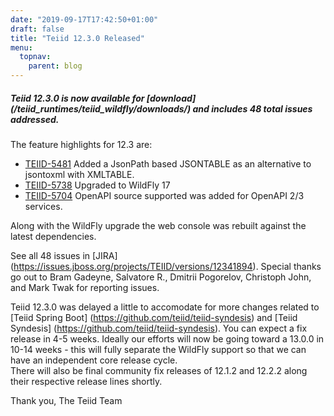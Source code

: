 ```yaml
---
date: "2019-09-17T17:42:50+01:00"
draft: false
title: "Teiid 12.3.0 Released"
menu:
  topnav:
    parent: blog
---
```


##### Teiid 12.3.0 is now available for [download] (/teiid_runtimes/teiid_wildfly/downloads/) and includes 48 total issues addressed.

<!--more-->

The feature highlights for 12.3 are:

<ul>
  <li><a href="https://issues.jboss.org/browse/TEIID-5481">TEIID-5481</a> Added a JsonPath based JSONTABLE as an alternative to jsontoxml with XMLTABLE.</li>
  <li><a href="https://issues.jboss.org/browse/TEIID-5738">TEIID-5738</a> Upgraded to WildFly 17</li>
  <li><a href="https://issues.jboss.org/browse/TEIID-5704">TEIID-5704</a> OpenAPI source supported was added for OpenAPI 2/3 services.</li>
</ul>

Along with the WildFly upgrade the web console was rebuilt against the latest dependencies.

See all 48 issues in [JIRA] (https://issues.jboss.org/projects/TEIID/versions/12341894).  Special thanks go out to Bram Gadeyne, Salvatore R., Dmitrii Pogorelov, Christoph John, and Mark Twak for reporting issues.

Teiid 12.3.0 was delayed a little to accomodate for more changes related to [Teiid Spring Boot] (https://github.com/teiid/teiid-syndesis) and [Teiid Syndesis] (https://github.com/teiid/teiid-syndesis).
You can expect a fix release in 4-5 weeks.  Ideally our efforts will now be going toward a 13.0.0 in 10-14 weeks - this will fully separate the WildFly support so that we can have an independent core release cycle.  
There will also be final community fix releases of 12.1.2 and 12.2.2 along their respective release lines shortly.

Thank you, 
The Teiid Team